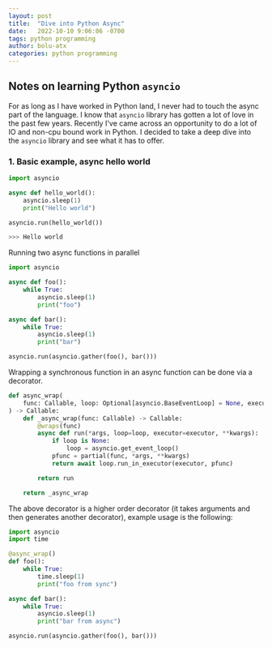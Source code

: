 ```yaml
---
layout: post
title:  "Dive into Python Async"
date:   2022-10-10 9:06:06 -0700
tags: python programming
author: bolu-atx
categories: python programming
---
```


## Notes on learning Python `asyncio`

For as long as I have worked in Python land, I never had to touch the async part of the language. I know that `asyncio` library has gotten a lot of love in the past few years. Recently I've came across an opportunity to do a lot of IO and non-cpu bound work in Python. I decided to take a deep dive into the `asyncio` library and see what it has to offer.


### 1. Basic example, async hello world


```py
import asyncio

async def hello_world():
    asyncio.sleep(1)
    print("Hello world")

asyncio.run(hello_world())

>>> Hello world
```

Running two async functions in parallel
```py
import asyncio

async def foo():
    while True:
        asyncio.sleep(1)
        print("foo")

async def bar():
    while True:
        asyncio.sleep(1)
        print("bar")

asyncio.run(asyncio.gather(foo(), bar()))
```

Wrapping a synchronous function in an async function can be done via a decorator. 

```py
def async_wrap(
    func: Callable, loop: Optional[asyncio.BaseEventLoop] = None, executor: Optional[Executor] = None
) -> Callable:
    def _async_wrap(func: Callable) -> Callable:
        @wraps(func)
        async def run(*args, loop=loop, executor=executor, **kwargs):
            if loop is None:
                loop = asyncio.get_event_loop()
            pfunc = partial(func, *args, **kwargs)
            return await loop.run_in_executor(executor, pfunc)

        return run

    return _async_wrap
```

The above decorator is a higher order decorator (it takes arguments and then generates another decorator), example usage is the following:

```py
import asyncio
import time

@async_wrap()
def foo():
    while True:
        time.sleep(1)
        print("foo from sync")

async def bar():
    while True:
        asyncio.sleep(1)
        print("bar from async")

asyncio.run(asyncio.gather(foo(), bar()))
```
